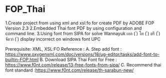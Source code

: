 # FOP_Thai
1.Create project from using xml and xsl:fo for create PDF by ADOBE FOP Version 2.3
2.Embedded Thai font PDF by using configuration and command line. 
3.Using font from SIPA for solve Wannayuk เอก ( ่) โท  (  ้) ตรี (  ๊) จัตวา ( ๋) display incorrect on windows font UPC


Prerequisite: XML, XSL:FO
Reference : 
A. Step add font : https://www.oxygenxml.com/doc/versions/18/ug-editor/tasks/add-font-to-builtin-FOP.html
B. Download SIPA Thai Font for Free : https://www.f0nt.com/release/13-free-fonts-from-sipa/
C. Recommend thai font standard :https://www.f0nt.com/release/th-sarabun-new/
